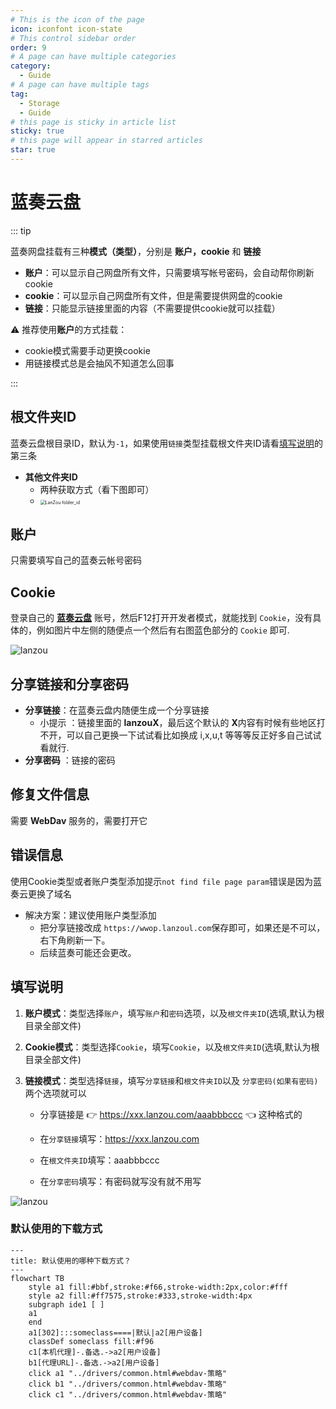 ```yaml
---
# This is the icon of the page
icon: iconfont icon-state
# This control sidebar order
order: 9
# A page can have multiple categories
category:
  - Guide
# A page can have multiple tags
tag:
  - Storage
  - Guide
# this page is sticky in article list
sticky: true
# this page will appear in starred articles
star: true
---
```


# 蓝奏云盘

::: tip

蓝奏网盘挂载有三种**模式（类型）**，分别是 **账户，cookie** 和 **链接** 

- **账户**：可以显示自己网盘所有文件，只需要填写帐号密码，会自动帮你刷新cookie
- **cookie**：可以显示自己网盘所有文件，但是需要提供网盘的cookie
- **链接**：只能显示链接里面的内容（不需要提供cookie就可以挂载）

:warning: 推荐使用**账户**的方式挂载：

- cookie模式需要手动更换cookie
- 用链接模式总是会抽风不知道怎么回事

:::

## **根文件夹ID**

蓝奏云盘根目录ID，默认为`-1`，如果使用`链接`类型挂载根文件夹ID请看[填写说明](#填写说明)的第三条

- **其他文件夹ID**
  - 两种获取方式（看下图即可）
  - <img src="/img/drivers/lanzou/lanzou2.gif" alt="LanZou folder_id" style="zoom:50%;" />



## **账户**

只需要填写自己的蓝奏云帐号密码



## **Cookie**

登录自己的 [**蓝奏云盘**](https://pc.woozooo.com/) 账号，然后F12打开开发者模式，就能找到 `Cookie`，没有具体的，例如图片中左侧的随便点一个然后有右图蓝色部分的 `Cookie` 即可.

![lanzou](/img/drivers/lanzou/lanzou1.png)



## **分享链接和分享密码**

- **分享链接**：在蓝奏云盘内随便生成一个分享链接
  - 小提示 ：链接里面的 **lanzouX**，最后这个默认的 **X**内容有时候有些地区打不开，可以自己更换一下试试看比如换成 i,x,u,t 等等等反正好多自己试试看就行.
- **分享密码** ：链接的密码



## **修复文件信息**

需要 **WebDav** 服务的，需要打开它



## **错误信息**

使用Cookie类型或者账户类型添加提示`not find file page param`错误是因为蓝奏云更换了域名

- 解决方案：建议使用账户类型添加
  - 把分享链接改成 `https://wwop.lanzoul.com`保存即可，如果还是不可以，右下角刷新一下。
  - 后续蓝奏可能还会更改。





## **填写说明**

1. **账户模式**：类型选择`账户`，填写`账户`和`密码`选项，以及`根文件夹ID`(选填,默认为根目录全部文件)

2. **Cookie模式**：类型选择`Cookie`，填写`Cookie`，以及`根文件夹ID`(选填,默认为根目录全部文件)

3. **链接模式**：类型选择`链接`，填写`分享链接`和`根文件夹ID`以及 `分享密码(如果有密码)`两个选项就可以

   - 分享链接是 :point_right: https://xxx.lanzou.com/aaabbbccc :point_left: 这种格式的

   - 在`分享链接`填写：https://xxx.lanzou.com

   - 在`根文件夹ID`填写：aaabbbccc

   - 在`分享密码`填写：有密码就写没有就不用写

![lanzou](/img/drivers/lanzou/lanzou_add.png)



### **默认使用的下载方式**

```mermaid
---
title: 默认使用的哪种下载方式？
---
flowchart TB
    style a1 fill:#bbf,stroke:#f66,stroke-width:2px,color:#fff
    style a2 fill:#ff7575,stroke:#333,stroke-width:4px
    subgraph ide1 [ ]
    a1
    end
    a1[302]:::someclass====|默认|a2[用户设备]
    classDef someclass fill:#f96
    c1[本机代理]-.备选.->a2[用户设备]
    b1[代理URL]-.备选.->a2[用户设备]
    click a1 "../drivers/common.html#webdav-策略"
    click b1 "../drivers/common.html#webdav-策略"
    click c1 "../drivers/common.html#webdav-策略"
```
